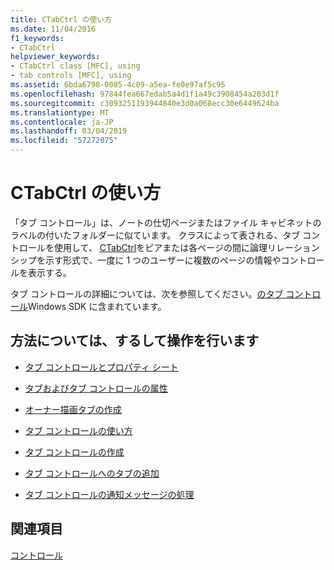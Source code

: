 ```yaml
---
title: CTabCtrl の使い方
ms.date: 11/04/2016
f1_keywords:
- CTabCtrl
helpviewer_keywords:
- CTabCtrl class [MFC], using
- tab controls [MFC], using
ms.assetid: 6bda6798-0085-4c09-a5ea-fe0e97af5c95
ms.openlocfilehash: 97844fea667edab5a4d1f1a49c3908454a203d1f
ms.sourcegitcommit: c3093251193944840e3d0a068ecc30e6449624ba
ms.translationtype: MT
ms.contentlocale: ja-JP
ms.lasthandoff: 03/04/2019
ms.locfileid: "57272075"
---
```

# <a name="using-ctabctrl"></a>CTabCtrl の使い方

「タブ コントロール」は、ノートの仕切ページまたはファイル キャビネットのラベルの付いたフォルダーに似ています。 クラスによって表される、タブ コントロールを使用して、 [CTabCtrl](../mfc/reference/ctabctrl-class.md)をピアまたは各ページの間に論理リレーションシップを示す形式で、一度に 1 つのユーザーに複数のページの情報やコントロールを表示する。

タブ コントロールの詳細については、次を参照してください。[のタブ コントロール](/windows/desktop/Controls/tab-controls)Windows SDK に含まれています。

## <a name="what-do-you-want-to-know-more-about"></a>方法については、するして操作を行います

- [タブ コントロールとプロパティ シート](../mfc/tab-controls-and-property-sheets.md)

- [タブおよびタブ コントロールの属性](../mfc/tabs-and-tab-control-attributes.md)

- [オーナー描画タブの作成](../mfc/making-owner-drawn-tabs.md)

- [タブ コントロールの使い方](../mfc/working-with-a-tab-control.md)

- [タブ コントロールの作成](../mfc/creating-the-tab-control.md)

- [タブ コントロールへのタブの追加](../mfc/adding-tabs-to-a-tab-control.md)

- [タブ コントロールの通知メッセージの処理](../mfc/processing-tab-control-notification-messages.md)

## <a name="see-also"></a>関連項目

[コントロール](../mfc/controls-mfc.md)
